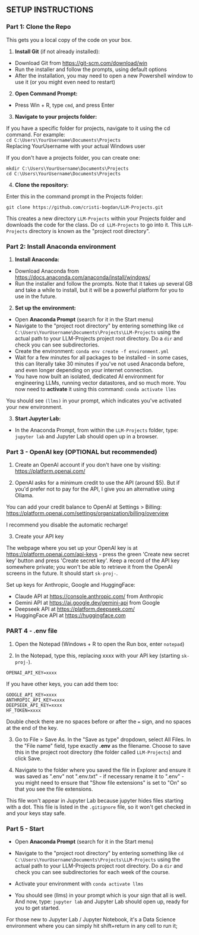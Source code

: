 ## SETUP INSTRUCTIONS
 
### Part 1: Clone the Repo

This gets you a local copy of the code on your box.

1. **Install Git** (if not already installed):

- Download Git from https://git-scm.com/download/win
- Run the installer and follow the prompts, using default options
- After the installation, you may need to open a new Powershell window to use it (or you might even need to restart)

2. **Open Command Prompt:**

- Press Win + R, type `cmd`, and press Enter

3. **Navigate to your projects folder:**

If you have a specific folder for projects, navigate to it using the cd command. For example:  
`cd C:\Users\YourUsername\Documents\Projects`  
Replacing YourUsername with your actual Windows user

If you don't have a projects folder, you can create one:
```
mkdir C:\Users\YourUsername\Documents\Projects
cd C:\Users\YourUsername\Documents\Projects
```

4. **Clone the repository:**

Enter this in the command prompt in the Projects folder:

`git clone https://github.com/cristi-bogdan/LLM-Projects.git`

This creates a new directory `LLM-Projects` within your Projects folder and downloads the code for the class. Do `cd LLM-Projects` to go into it. This `LLM-Projects` directory is known as the "project root directory".

### Part 2: Install Anaconda environment

1. **Install Anaconda:**

- Download Anaconda from https://docs.anaconda.com/anaconda/install/windows/
- Run the installer and follow the prompts. Note that it takes up several GB and take a while to install, but it will be a powerful platform for you to use in the future.

2. **Set up the environment:**

- Open **Anaconda Prompt** (search for it in the Start menu)
- Navigate to the "project root directory" by entering something like `cd C:\Users\YourUsername\Documents\Projects\LLM-Projects` using the actual path to your LLM-Projects project root directory. Do a `dir` and check you can see subdirectories.
- Create the environment: `conda env create -f environment.yml`
- Wait for a few minutes for all packages to be installed - in some cases, this can literally take 30 minutes if you've not used Anaconda before, and even longer depending on your internet connection. 
- You have now built an isolated, dedicated AI environment for engineering LLMs, running vector datastores, and so much more. You now need to **activate** it using this command: `conda activate llms`  

You should see `(llms)` in your prompt, which indicates you've activated your new environment.

3. **Start Jupyter Lab:**

- In the Anaconda Prompt, from within the `LLM-Projects` folder, type: `jupyter lab` and Jupyter Lab should open up in a browser. 

### Part 3 - OpenAI key (OPTIONAL but recommended)

1. Create an OpenAI account if you don't have one by visiting:  
https://platform.openai.com/

2. OpenAI asks for a minimum credit to use the API (around $5). But if you'd prefer not to pay for the API, I give you an alternative using Ollama.

You can add your credit balance to OpenAI at Settings > Billing:  
https://platform.openai.com/settings/organization/billing/overview

I recommend you disable the automatic recharge!

3. Create your API key

The webpage where you set up your OpenAI key is at https://platform.openai.com/api-keys - press the green 'Create new secret key' button and press 'Create secret key'. Keep a record of the API key somewhere private; you won't be able to retrieve it from the OpenAI screens in the future. It should start `sk-proj-`.

Set up keys for Anthropic, Google and HuggingFace:  
- Claude API at https://console.anthropic.com/ from Anthropic
- Gemini API at https://ai.google.dev/gemini-api from Google
- Deepseek API at https://platform.deepseek.com/
- HuggingFace API at https://huggingface.com

### PART 4 - .env file

1. Open the Notepad (Windows + R to open the Run box, enter `notepad`)

2. In the Notepad, type this, replacing xxxx with your API key (starting `sk-proj-`).

```
OPENAI_API_KEY=xxxx
```

If you have other keys, you can add them too: 

```
GOOGLE_API_KEY=xxxx
ANTHROPIC_API_KEY=xxxx
DEEPSEEK_API_KEY=xxxx
HF_TOKEN=xxxx
```

Double check there are no spaces before or after the `=` sign, and no spaces at the end of the key.

3. Go to File > Save As. In the "Save as type" dropdown, select All Files. In the "File name" field, type exactly **.env** as the filename. Choose to save this in the project root directory (the folder called `LLM-Projects`) and click Save.

4. Navigate to the folder where you saved the file in Explorer and ensure it was saved as ".env" not ".env.txt" - if necessary rename it to ".env" -  you might need to ensure that "Show file extensions" is set to "On" so that you see the file extensions.

This file won't appear in Jupyter Lab because jupyter hides files starting with a dot. This file is listed in the `.gitignore` file, so it won't get checked in and your keys stay safe.

### Part 5 - Start

- Open **Anaconda Prompt** (search for it in the Start menu)
  
- Navigate to the "project root directory" by entering something like `cd C:\Users\YourUsername\Documents\Projects\LLM-Projects` using the actual path to your LLM-Projects project root directory. Do a `dir` and check you can see subdirectories for each week of the course.

- Activate your environment with `conda activate llms` 

- You should see (llms) in your prompt which is your sign that all is well. And now, type: `jupyter lab` and Jupyter Lab should open up, ready for you to get started. 

For those new to Jupyter Lab / Jupyter Notebook, it's a Data Science environment where you can simply hit shift+return in any cell to run it; 
